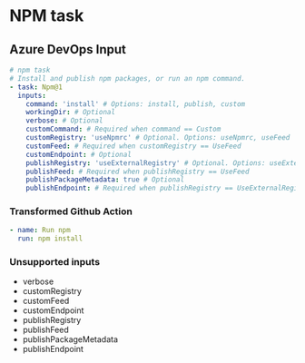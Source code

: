 # NPM task

## Azure DevOps Input

```yaml
# npm task
# Install and publish npm packages, or run an npm command.
- task: Npm@1
  inputs:
    command: 'install' # Options: install, publish, custom
    workingDir: # Optional
    verbose: # Optional
    customCommand: # Required when command == Custom
    customRegistry: 'useNpmrc' # Optional. Options: useNpmrc, useFeed
    customFeed: # Required when customRegistry == UseFeed
    customEndpoint: # Optional
    publishRegistry: 'useExternalRegistry' # Optional. Options: useExternalRegistry, useFeed
    publishFeed: # Required when publishRegistry == UseFeed
    publishPackageMetadata: true # Optional
    publishEndpoint: # Required when publishRegistry == UseExternalRegistry
```

### Transformed Github Action

```yaml
- name: Run npm
  run: npm install
```

### Unsupported inputs

- verbose
- customRegistry
- customFeed
- customEndpoint
- publishRegistry
- publishFeed
- publishPackageMetadata
- publishEndpoint
